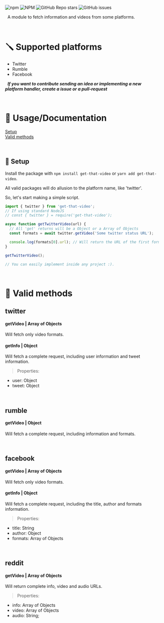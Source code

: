 ![npm](https://img.shields.io/npm/dw/get-that-video)
![NPM](https://img.shields.io/npm/l/get-that-video)
![GitHub Repo stars](https://img.shields.io/github/stars/z3oxs/get-that-video?style=social)
![GitHub issues](https://img.shields.io/github/issues/z3oxs/get-that-video)

&nbsp;
A module to fetch information and videos from some platforms.

&nbsp;
# 🪛 Supported platforms
- Twitter
- Rumble
- Facebook

&nbsp;
_**If you want to contribute sending an idea or implementing a new platform handler, create a issue or a pull-request**_

&nbsp;
# 📃 Usage/Documentation

[Setup](#-setup)<br>
[Valid methods](#-valid-methods)

&nbsp;
## 🔧 Setup
Install the package with `npm install get-that-video` or `yarn add get-that-video`.

All valid packages will do allusion to the platform name, like 'twitter'.

So, let's start making a simple script.

```js
import { twitter } from 'get-that-video';
// If using standard NodeJS
// const { twitter } = require('get-that-video');

async function getTwitterVideo(url) {
  // All 'get' returns will be a Object or a Array of Objects
  const formats = await twitter.getVideo('Some twitter status URL');

  console.log(formats[0].url); // Will return the URL of the first format in the array
}

getTwitterVideo();

// You can easily implement inside any project :).
```

&nbsp;
# 📎 Valid methods
## twitter
#### **getVideo** | Array of Objects
Will fetch only video formats.

#### **getInfo** | Object
Will fetch a complete request, including user information and tweet information.

> Properties:
- user: Object
- tweet: Object

&nbsp;
## rumble
#### **getVideo** | Object
Will fetch a complete request, including information and formats.

&nbsp;
## facebook
#### getVideo | Array of Objects
Will fetch only video formats.

#### getInfo | Object
Will fetch a complete request, including the title, author and formats information.

> Properties:
- title: String
- author: Object
- formats: Array of Objects

&nbsp;
## reddit
#### getVideo | Array of Objects
Will return complete info, video and audio URLs.

> Properties:
- info: Array of Objects
- video: Array of Objects
- audio: String;